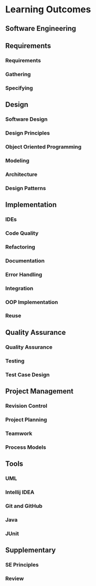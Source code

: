 <link rel="stylesheet" href="{{baseUrl}}/css/textbook.css">

<div class="website-content">

# Learning Outcomes

## Software Engineering

<dynamic-panel src="../softwareEngineering/prosAndCons/full.md" alt=":mag:" header="Details of the LO" minimized /><include src="../softwareEngineering/prosAndCons/outcomes.md" inline />


## Requirements

### Requirements

<dynamic-panel src="../requirements/introduction/full.md" alt=":mag:" header="Details of the LO" minimized /><include src="../requirements/introduction/outcomes.md" inline />

<dynamic-panel src="../requirements/nonFunctionalRequirements/full.md" alt=":mag:" header="Details of the LO" minimized /><include src="../requirements/nonFunctionalRequirements/outcomes.md" inline />

<dynamic-panel src="../requirements/prioritizing/full.md" alt=":mag:" header="Details of the LO" minimized /><include src="../requirements/prioritizing/outcomes.md" inline />

<dynamic-panel src="../requirements/quality/full.md" alt=":mag:" header="Details of the LO" minimized /><include src="../requirements/quality/outcomes.md" inline />


### Gathering

<dynamic-panel src="../gatheringRequirements/brainstorming/full.md" alt=":mag:" header="Details of the LO" minimized /><include src="../gatheringRequirements/brainstorming/outcomes.md" inline />

<dynamic-panel src="../gatheringRequirements/userSurveys/full.md" alt=":mag:" header="Details of the LO" minimized /><include src="../gatheringRequirements/userSurveys/outcomes.md" inline />

<dynamic-panel src="../gatheringRequirements/observation/full.md" alt=":mag:" header="Details of the LO" minimized /><include src="../gatheringRequirements/observation/outcomes.md" inline />

<dynamic-panel src="../gatheringRequirements/interviews/full.md" alt=":mag:" header="Details of the LO" minimized /><include src="../gatheringRequirements/interviews/outcomes.md" inline />

<dynamic-panel src="../gatheringRequirements/focusGroups/full.md" alt=":mag:" header="Details of the LO" minimized /><include src="../gatheringRequirements/focusGroups/outcomes.md" inline />

<dynamic-panel src="../gatheringRequirements/prototyping/full.md" alt=":mag:" header="Details of the LO" minimized /><include src="../gatheringRequirements/prototyping/outcomes.md" inline />

<dynamic-panel src="../gatheringRequirements/productSurveys/full.md" alt=":mag:" header="Details of the LO" minimized /><include src="../gatheringRequirements/productSurveys/outcomes.md" inline />


### Specifying

<dynamic-panel src="../specifyingRequirements/prose/what/full.md" alt=":mag:" header="Details of the LO" minimized /><include src="../specifyingRequirements/prose/what/outcomes.md" inline />

<dynamic-panel src="../specifyingRequirements/featureList/what/full.md" alt=":mag:" header="Details of the LO" minimized /><include src="../specifyingRequirements/featureList/what/outcomes.md" inline />


<dynamic-panel src="../specifyingRequirements/userStories/introduction/full.md" alt=":mag:" header="Details of the LO" minimized /><include src="../specifyingRequirements/userStories/introduction/outcomes.md" inline />

<dynamic-panel src="../specifyingRequirements/userStories/details/full.md" alt=":mag:" header="Details of the LO" minimized /><include src="../specifyingRequirements/userStories/details/outcomes.md" inline />

<dynamic-panel src="../specifyingRequirements/userStories/usage/full.md" alt=":mag:" header="Details of the LO" minimized /><include src="../specifyingRequirements/userStories/usage/outcomes.md" inline />


<dynamic-panel src="../specifyingRequirements/useCases/introduction/full.md" alt=":mag:" header="Details of the LO" minimized /><include src="../specifyingRequirements/useCases/introduction/outcomes.md" inline />

<dynamic-panel src="../specifyingRequirements/useCases/identifying/full.md" alt=":mag:" header="Details of the LO" minimized /><include src="../specifyingRequirements/useCases/identifying/outcomes.md" inline />

<dynamic-panel src="../specifyingRequirements/useCases/details/full.md" alt=":mag:" header="Details of the LO" minimized /><include src="../specifyingRequirements/useCases/details/outcomes.md" inline />

<dynamic-panel src="../specifyingRequirements/useCases/usage/full.md" alt=":mag:" header="Details of the LO" minimized /><include src="../specifyingRequirements/useCases/usage/outcomes.md" inline />


<dynamic-panel src="../specifyingRequirements/glossary/what/full.md" alt=":mag:" header="Details of the LO" minimized /><include src="../specifyingRequirements/glossary/what/outcomes.md" inline />

<dynamic-panel src="../specifyingRequirements/supplementaryRequirements/what/full.md" alt=":mag:" header="Details of the LO" minimized /><include src="../specifyingRequirements/supplementaryRequirements/what/outcomes.md" inline />


## Design

### Software Design

<dynamic-panel src="../design/introduction/basic/full.md" alt=":mag:" header="Details of the LO" minimized /><include src="../design/introduction/basic/outcomes.md" inline />

<dynamic-panel src="../design/introduction/multilevelDesign/full.md" alt=":mag:" header="Details of the LO" minimized /><include src="../design/introduction/multilevelDesign/outcomes.md" inline />

<dynamic-panel src="../design/introduction/topDownBottomUp/full.md" alt=":mag:" header="Details of the LO" minimized /><include src="../design/introduction/topDownBottomUp/outcomes.md" inline />

<dynamic-panel src="../design/introduction/agileDesign/full.md" alt=":mag:" header="Details of the LO" minimized /><include src="../design/introduction/agileDesign/outcomes.md" inline />


### Design Principles

<dynamic-panel src="../designPrinciples/abstraction/what/full.md" alt=":mag:" header="Details of the LO" minimized /><include src="../designPrinciples/abstraction/what/outcomes.md" inline />

<dynamic-panel src="../designPrinciples/coupling/what/full.md" alt=":mag:" header="Details of the LO" minimized /><include src="../designPrinciples/coupling/what/outcomes.md" inline />

<dynamic-panel src="../designPrinciples/coupling/why/full.md" alt=":mag:" header="Details of the LO" minimized /><include src="../designPrinciples/coupling/why/outcomes.md" inline />

<dynamic-panel src="../designPrinciples/coupling/how/full.md" alt=":mag:" header="Details of the LO" minimized /><include src="../designPrinciples/coupling/how/outcomes.md" inline />

<dynamic-panel src="../designPrinciples/coupling/types/full.md" alt=":mag:" header="Details of the LO" minimized /><include src="../designPrinciples/coupling/types/outcomes.md" inline />

<dynamic-panel src="../designPrinciples/cohesion/how/full.md" alt=":mag:" header="Details of the LO" minimized /><include src="../designPrinciples/cohesion/how/outcomes.md" inline />

<dynamic-panel src="../designPrinciples/cohesion/what/full.md" alt=":mag:" header="Details of the LO" minimized /><include src="../designPrinciples/cohesion/what/outcomes.md" inline />

<dynamic-panel src="../designPrinciples/cohesion/why/full.md" alt=":mag:" header="Details of the LO" minimized /><include src="../designPrinciples/cohesion/why/outcomes.md" inline />

<dynamic-panel src="../designPrinciples/dependencyInversionPrinciple/what/full.md" alt=":mag:" header="Details of the LO" minimized /><include src="../designPrinciples/dependencyInversionPrinciple/what/outcomes.md" inline />

<dynamic-panel src="../designPrinciples/openClosedPrinciple/what/full.md" alt=":mag:" header="Details of the LO" minimized /><include src="../designPrinciples/openClosedPrinciple/what/outcomes.md" inline />


### Object Oriented Programming

<dynamic-panel src="../oopDesign/introduction/full.md" alt=":mag:" header="Details of the LO" minimized /><include src="../oopDesign/introduction/outcomes.md" inline />


<dynamic-panel src="../oopDesign/objects/basic/full.md" alt=":mag:" header="Details of the LO" minimized /><include src="../oopDesign/objects/basic/outcomes.md" inline />

<dynamic-panel src="../oopDesign/objects/abstraction/full.md" alt=":mag:" header="Details of the LO" minimized /><include src="../oopDesign/objects/abstraction/outcomes.md" inline />

<dynamic-panel src="../oopDesign/objects/encapsulation/full.md" alt=":mag:" header="Details of the LO" minimized /><include src="../oopDesign/objects/encapsulation/outcomes.md" inline />


<dynamic-panel src="../oopDesign/classes/basic/full.md" alt=":mag:" header="Details of the LO" minimized /><include src="../oopDesign/classes/basic/outcomes.md" inline />

<dynamic-panel src="../oopDesign/classes/classLevelMembers/full.md" alt=":mag:" header="Details of the LO" minimized /><include src="../oopDesign/classes/classLevelMembers/outcomes.md" inline />

<dynamic-panel src="../oopDesign/classes/enumerations/full.md" alt=":mag:" header="Details of the LO" minimized /><include src="../oopDesign/classes/enumerations/outcomes.md" inline />


<dynamic-panel src="../oopDesign/associations/basic/full.md" alt=":mag:" header="Details of the LO" minimized /><include src="../oopDesign/associations/basic/outcomes.md" inline />

<dynamic-panel src="../oopDesign/associations/navigability/full.md" alt=":mag:" header="Details of the LO" minimized /><include src="../oopDesign/associations/navigability/outcomes.md" inline />

<dynamic-panel src="../oopDesign/associations/multiplicity/full.md" alt=":mag:" header="Details of the LO" minimized /><include src="../oopDesign/associations/multiplicity/outcomes.md" inline />

<dynamic-panel src="../oopDesign/associations/dependencies/full.md" alt=":mag:" header="Details of the LO" minimized /><include src="../oopDesign/associations/dependencies/outcomes.md" inline />

<dynamic-panel src="../oopDesign/associations/composition/full.md" alt=":mag:" header="Details of the LO" minimized /><include src="../oopDesign/associations/composition/outcomes.md" inline />

<dynamic-panel src="../oopDesign/associations/aggregation/full.md" alt=":mag:" header="Details of the LO" minimized /><include src="../oopDesign/associations/aggregation/outcomes.md" inline />

<dynamic-panel src="../oopDesign/associations/associationClasses/full.md" alt=":mag:" header="Details of the LO" minimized /><include src="../oopDesign/associations/associationClasses/outcomes.md" inline />


<dynamic-panel src="../oopDesign/inheritance/what/full.md" alt=":mag:" header="Details of the LO" minimized /><include src="../oopDesign/inheritance/what/outcomes.md" inline />

<dynamic-panel src="../oopDesign/inheritance/overriding/full.md" alt=":mag:" header="Details of the LO" minimized /><include src="../oopDesign/inheritance/overriding/outcomes.md" inline />

<dynamic-panel src="../oopDesign/inheritance/overloading/full.md" alt=":mag:" header="Details of the LO" minimized /><include src="../oopDesign/inheritance/overloading/outcomes.md" inline />

<dynamic-panel src="../oopDesign/inheritance/interfaces/full.md" alt=":mag:" header="Details of the LO" minimized /><include src="../oopDesign/inheritance/interfaces/outcomes.md" inline />

<dynamic-panel src="../oopDesign/inheritance/abstractClasses/full.md" alt=":mag:" header="Details of the LO" minimized /><include src="../oopDesign/inheritance/abstractClasses/outcomes.md" inline />

<dynamic-panel src="../oopDesign/inheritance/dynamicAndStaticBinding/full.md" alt=":mag:" header="Details of the LO" minimized /><include src="../oopDesign/inheritance/dynamicAndStaticBinding/outcomes.md" inline />

<dynamic-panel src="../oopDesign/inheritance/substitutability/full.md" alt=":mag:" header="Details of the LO" minimized /><include src="../oopDesign/inheritance/substitutability/outcomes.md" inline />


<dynamic-panel src="../oopDesign/polymorphism/introduction/full.md" alt=":mag:" header="Details of the LO" minimized /><include src="../oopDesign/polymorphism/introduction/outcomes.md" inline />

<dynamic-panel src="../oopDesign/polymorphism/mechanism/full.md" alt=":mag:" header="Details of the LO" minimized /><include src="../oopDesign/polymorphism/mechanism/outcomes.md" inline />


<dynamic-panel src="../oopDesign/conceptualizingSolution/introduction/full.md" alt=":mag:" header="Details of the LO" minimized /><include src="../oopDesign/conceptualizingSolution/introduction/outcomes.md" inline />

<dynamic-panel src="../oopDesign/conceptualizingSolution/basic/full.md" alt=":mag:" header="Details of the LO" minimized /><include src="../oopDesign/conceptualizingSolution/basic/outcomes.md" inline />

<dynamic-panel src="../oopDesign/conceptualizingSolution/intermediate/full.md" alt=":mag:" header="Details of the LO" minimized /><include src="../oopDesign/conceptualizingSolution/intermediate/outcomes.md" inline />


<dynamic-panel src="../oopDesign/miscellaneous/full.md" alt=":mag:" header="Details of the LO" minimized /><include src="../oopDesign/miscellaneous/outcomes.md" inline />

<dynamic-panel src="../oopDesign/review/full.md" alt=":mag:" header="Details of the LO" minimized /><include src="../oopDesign/review/outcomes.md" inline />


### Modeling

<dynamic-panel src="../modeling/introduction/what/full.md" alt=":mag:" header="Details of the LO" minimized /><include src="../modeling/introduction/what/outcomes.md" inline />

<dynamic-panel src="../modeling/introduction/how/full.md" alt=":mag:" header="Details of the LO" minimized /><include src="../modeling/introduction/how/outcomes.md" inline />

<dynamic-panel src="../modeling/introduction/umlModels/full.md" alt=":mag:" header="Details of the LO" minimized /><include src="../modeling/introduction/umlModels/outcomes.md" inline />


<dynamic-panel src="../modeling/modelingStructures/classDiagramsBasic/full.md" alt=":mag:" header="Details of the LO" minimized /><include src="../modeling/modelingStructures/classDiagramsBasic/outcomes.md" inline />

<dynamic-panel src="../modeling/modelingStructures/classDiagramsIntermediate/full.md" alt=":mag:" header="Details of the LO" minimized /><include src="../modeling/modelingStructures/classDiagramsIntermediate/outcomes.md" inline />

<dynamic-panel src="../modeling/modelingStructures/classDiagramsAdvanced/full.md" alt=":mag:" header="Details of the LO" minimized /><include src="../modeling/modelingStructures/classDiagramsAdvanced/outcomes.md" inline />


<dynamic-panel src="../modeling/modelingStructures/objectDiagrams/full.md" alt=":mag:" header="Details of the LO" minimized /><include src="../modeling/modelingStructures/objectDiagrams/outcomes.md" inline />


<dynamic-panel src="../modeling/modelingStructures/objectOrientedDomainModels/full.md" alt=":mag:" header="Details of the LO" minimized /><include src="../modeling/modelingStructures/objectOrientedDomainModels/outcomes.md" inline />


<dynamic-panel src="../modeling/modelingStructures/deploymentDiagrams/full.md" alt=":mag:" header="Details of the LO" minimized /><include src="../modeling/modelingStructures/deploymentDiagrams/outcomes.md" inline />

<dynamic-panel src="../modeling/modelingStructures/componentDiagrams/full.md" alt=":mag:" header="Details of the LO" minimized /><include src="../modeling/modelingStructures/componentDiagrams/outcomes.md" inline />

<dynamic-panel src="../modeling/modelingStructures/packageDiagrams/full.md" alt=":mag:" header="Details of the LO" minimized /><include src="../modeling/modelingStructures/packageDiagrams/outcomes.md" inline />

<dynamic-panel src="../modeling/modelingStructures/compositeStructureDiagrams/full.md" alt=":mag:" header="Details of the LO" minimized /><include src="../modeling/modelingStructures/compositeStructureDiagrams/outcomes.md" inline />


<dynamic-panel src="../modeling/modelingBehaviors/activityDiagrams/full.md" alt=":mag:" header="Details of the LO" minimized /><include src="../modeling/modelingBehaviors/activityDiagrams/outcomes.md" inline />


<dynamic-panel src="../modeling/modelingBehaviors/sequenceDiagramsBasic/full.md" alt=":mag:" header="Details of the LO" minimized /><include src="../modeling/modelingBehaviors/sequenceDiagramsBasic/outcomes.md" inline />

<dynamic-panel src="../modeling/modelingBehaviors/sequenceDiagramsIntermediate/full.md" alt=":mag:" header="Details of the LO" minimized /><include src="../modeling/modelingBehaviors/sequenceDiagramsIntermediate/outcomes.md" inline />

<dynamic-panel src="../modeling/modelingBehaviors/sequenceDiagramsAdvanced/full.md" alt=":mag:" header="Details of the LO" minimized /><include src="../modeling/modelingBehaviors/sequenceDiagramsAdvanced/outcomes.md" inline />


<dynamic-panel src="../modeling/modelingBehaviors/useCaseDiagrams/full.md" alt=":mag:" header="Details of the LO" minimized /><include src="../modeling/modelingBehaviors/useCaseDiagrams/outcomes.md" inline />


<dynamic-panel src="../modeling/modelingBehaviors/timingDiagrams/full.md" alt=":mag:" header="Details of the LO" minimized /><include src="../modeling/modelingBehaviors/timingDiagrams/outcomes.md" inline />

<dynamic-panel src="../modeling/modelingBehaviors/interactionOverviewDiagrams/full.md" alt=":mag:" header="Details of the LO" minimized /><include src="../modeling/modelingBehaviors/interactionOverviewDiagrams/outcomes.md" inline />

<dynamic-panel src="../modeling/modelingBehaviors/communicationDiagrams/full.md" alt=":mag:" header="Details of the LO" minimized /><include src="../modeling/modelingBehaviors/communicationDiagrams/outcomes.md" inline />

<dynamic-panel src="../modeling/modelingBehaviors/stateMachineDiagrams/full.md" alt=":mag:" header="Details of the LO" minimized /><include src="../modeling/modelingBehaviors/stateMachineDiagrams/outcomes.md" inline />

<dynamic-panel src="../modeling/review/full.md" alt=":mag:" header="Details of the LO" minimized /><include src="../modeling/review/outcomes.md" inline />


### Architecture

<dynamic-panel src="../architecture/introduction/what/full.md" alt=":mag:" header="Details of the LO" minimized /><include src="../architecture/introduction/what/outcomes.md" inline />

<dynamic-panel src="../architecture/architectureDiagrams/reading/full.md" alt=":mag:" header="Details of the LO" minimized /><include src="../architecture/architectureDiagrams/reading/outcomes.md" inline />

<dynamic-panel src="../architecture/architectureDiagrams/drawing/full.md" alt=":mag:" header="Details of the LO" minimized /><include src="../architecture/architectureDiagrams/drawing/outcomes.md" inline />


<dynamic-panel src="../architecture/architecturalStyles/introduction/what/full.md" alt=":mag:" header="Details of the LO" minimized /><include src="../architecture/architecturalStyles/introduction/what/outcomes.md" inline />

<dynamic-panel src="../architecture/architecturalStyles/nTier/what/full.md" alt=":mag:" header="Details of the LO" minimized /><include src="../architecture/architecturalStyles/nTier/what/outcomes.md" inline />

<dynamic-panel src="../architecture/architecturalStyles/clientServer/what/full.md" alt=":mag:" header="Details of the LO" minimized /><include src="../architecture/architecturalStyles/clientServer/what/outcomes.md" inline />

<dynamic-panel src="../architecture/architecturalStyles/transactionProcessing/what/full.md" alt=":mag:" header="Details of the LO" minimized /><include src="../architecture/architecturalStyles/transactionProcessing/what/outcomes.md" inline />

<dynamic-panel src="../architecture/architecturalStyles/serviceOriented/what/full.md" alt=":mag:" header="Details of the LO" minimized /><include src="../architecture/architecturalStyles/serviceOriented/what/outcomes.md" inline />

<dynamic-panel src="../architecture/architecturalStyles/eventDriven/what/full.md" alt=":mag:" header="Details of the LO" minimized /><include src="../architecture/architecturalStyles/eventDriven/what/outcomes.md" inline />

<dynamic-panel src="../architecture/architecturalStyles/more/moreStyles/full.md" alt=":mag:" header="Details of the LO" minimized /><include src="../architecture/architecturalStyles/more/moreStyles/outcomes.md" inline />

<dynamic-panel src="../architecture/architecturalStyles/more/usingStyles/full.md" alt=":mag:" header="Details of the LO" minimized /><include src="../architecture/architecturalStyles/more/usingStyles/outcomes.md" inline />


### Design Patterns

<dynamic-panel src="../designPatterns/introduction/what/full.md" alt=":mag:" header="Details of the LO" minimized /><include src="../designPatterns/introduction/what/outcomes.md" inline />

<dynamic-panel src="../designPatterns/introduction/format/full.md" alt=":mag:" header="Details of the LO" minimized /><include src="../designPatterns/introduction/format/outcomes.md" inline />


<dynamic-panel src="../designPatterns/singleton/what/full.md" alt=":mag:" header="Details of the LO" minimized /><include src="../designPatterns/singleton/what/outcomes.md" inline />

<dynamic-panel src="../designPatterns/singleton/implementation/full.md" alt=":mag:" header="Details of the LO" minimized /><include src="../designPatterns/singleton/implementation/outcomes.md" inline />

<dynamic-panel src="../designPatterns/singleton/application/full.md" alt=":mag:" header="Details of the LO" minimized /><include src="../designPatterns/singleton/application/outcomes.md" inline />

<dynamic-panel src="../designPatterns/singleton/evaluation/full.md" alt=":mag:" header="Details of the LO" minimized /><include src="../designPatterns/singleton/evaluation/outcomes.md" inline />


<dynamic-panel src="../designPatterns/abstractionOccurrence/what/full.md" alt=":mag:" header="Details of the LO" minimized /><include src="../designPatterns/abstractionOccurrence/what/outcomes.md" inline />


<dynamic-panel src="../designPatterns/facade/what/full.md" alt=":mag:" header="Details of the LO" minimized /><include src="../designPatterns/facade/what/outcomes.md" inline />


<dynamic-panel src="../designPatterns/command/what/full.md" alt=":mag:" header="Details of the LO" minimized /><include src="../designPatterns/command/what/outcomes.md" inline />


<dynamic-panel src="../designPatterns/modelViewController/what/full.md" alt=":mag:" header="Details of the LO" minimized /><include src="../designPatterns/modelViewController/what/outcomes.md" inline />


<dynamic-panel src="../designPatterns/observer/what/full.md" alt=":mag:" header="Details of the LO" minimized /><include src="../designPatterns/observer/what/outcomes.md" inline />


<dynamic-panel src="../designPatterns/more/combiningDesignPatterns/full.md" alt=":mag:" header="Details of the LO" minimized /><include src="../designPatterns/more/combiningDesignPatterns/outcomes.md" inline />

<dynamic-panel src="../designPatterns/more/otherDesignPatterns/full.md" alt=":mag:" header="Details of the LO" minimized /><include src="../designPatterns/more/otherDesignPatterns/outcomes.md" inline />

<dynamic-panel src="../designPatterns/more/usingDesignPatterns/full.md" alt=":mag:" header="Details of the LO" minimized /><include src="../designPatterns/more/usingDesignPatterns/outcomes.md" inline />

<dynamic-panel src="../designPatterns/more/otherTypesOfPatterns/full.md" alt=":mag:" header="Details of the LO" minimized /><include src="../designPatterns/more/otherTypesOfPatterns/outcomes.md" inline />


## Implementation

### IDEs

<dynamic-panel src="../ides/introduction/what/full.md" alt=":mag:" header="Details of the LO" minimized /><include src="../ides/introduction/what/outcomes.md" inline />

<dynamic-panel src="../ides/debugging/what/full.md" alt=":mag:" header="Details of the LO" minimized /><include src="../ides/debugging/what/outcomes.md" inline />


### Code Quality

<dynamic-panel src="../codeQuality/introduction/basic/full.md" alt=":mag:" header="Details of the LO" minimized /><include src="../codeQuality/introduction/basic/outcomes.md" inline />


<dynamic-panel src="../codeQuality/maximiseReadability/introduction/full.md" alt=":mag:" header="Details of the LO" minimized /><include src="../codeQuality/maximiseReadability/introduction/outcomes.md" inline />

<dynamic-panel src="../codeQuality/maximiseReadability/basic/full.md" alt=":mag:" header="Details of the LO" minimized /><include src="../codeQuality/maximiseReadability/basic/outcomes.md" inline />

<dynamic-panel src="../codeQuality/maximiseReadability/intermediate/full.md" alt=":mag:" header="Details of the LO" minimized /><include src="../codeQuality/maximiseReadability/intermediate/outcomes.md" inline />

<dynamic-panel src="../codeQuality/maximiseReadability/advanced/full.md" alt=":mag:" header="Details of the LO" minimized /><include src="../codeQuality/maximiseReadability/advanced/outcomes.md" inline />


<dynamic-panel src="../codeQuality/followStandard/introduction/full.md" alt=":mag:" header="Details of the LO" minimized /><include src="../codeQuality/followStandard/introduction/outcomes.md" inline />

<dynamic-panel src="../codeQuality/followStandard/basic/full.md" alt=":mag:" header="Details of the LO" minimized /><include src="../codeQuality/followStandard/basic/outcomes.md" inline />

<dynamic-panel src="../codeQuality/followStandard/intermediate/full.md" alt=":mag:" header="Details of the LO" minimized /><include src="../codeQuality/followStandard/intermediate/outcomes.md" inline />


<dynamic-panel src="../codeQuality/nameWell/introduction/full.md" alt=":mag:" header="Details of the LO" minimized /><include src="../codeQuality/nameWell/introduction/outcomes.md" inline />

<dynamic-panel src="../codeQuality/nameWell/basic/full.md" alt=":mag:" header="Details of the LO" minimized /><include src="../codeQuality/nameWell/basic/outcomes.md" inline />

<dynamic-panel src="../codeQuality/nameWell/intermediate/full.md" alt=":mag:" header="Details of the LO" minimized /><include src="../codeQuality/nameWell/intermediate/outcomes.md" inline />


<dynamic-panel src="../codeQuality/avoidShortcuts/introduction/full.md" alt=":mag:" header="Details of the LO" minimized /><include src="../codeQuality/avoidShortcuts/introduction/outcomes.md" inline />

<dynamic-panel src="../codeQuality/avoidShortcuts/basic/full.md" alt=":mag:" header="Details of the LO" minimized /><include src="../codeQuality/avoidShortcuts/basic/outcomes.md" inline />

<dynamic-panel src="../codeQuality/avoidShortcuts/intermediate/full.md" alt=":mag:" header="Details of the LO" minimized /><include src="../codeQuality/avoidShortcuts/intermediate/outcomes.md" inline />


<dynamic-panel src="../codeQuality/commentMinimally/introduction/full.md" alt=":mag:" header="Details of the LO" minimized /><include src="../codeQuality/commentMinimally/introduction/outcomes.md" inline />

<dynamic-panel src="../codeQuality/commentMinimally/basic/full.md" alt=":mag:" header="Details of the LO" minimized /><include src="../codeQuality/commentMinimally/basic/outcomes.md" inline />

<dynamic-panel src="../codeQuality/commentMinimally/intermediate/full.md" alt=":mag:" header="Details of the LO" minimized /><include src="../codeQuality/commentMinimally/intermediate/outcomes.md" inline />


### Refactoring

<dynamic-panel src="../refactoring/what/full.md" alt=":mag:" header="Details of the LO" minimized /><include src="../refactoring/what/outcomes.md" inline />

<dynamic-panel src="../refactoring/how/full.md" alt=":mag:" header="Details of the LO" minimized /><include src="../refactoring/how/outcomes.md" inline />

<dynamic-panel src="../refactoring/when/full.md" alt=":mag:" header="Details of the LO" minimized /><include src="../refactoring/when/outcomes.md" inline />


### Documentation

<dynamic-panel src="../documentation/introduction/what/full.md" alt=":mag:" header="Details of the LO" minimized /><include src="../documentation/introduction/what/outcomes.md" inline />


<dynamic-panel src="../documentation/guidelines/goTopDown/what/full.md" alt=":mag:" header="Details of the LO" minimized /><include src="../documentation/guidelines/goTopDown/what/outcomes.md" inline />

<dynamic-panel src="../documentation/guidelines/goTopDown/why/full.md" alt=":mag:" header="Details of the LO" minimized /><include src="../documentation/guidelines/goTopDown/why/outcomes.md" inline />

<dynamic-panel src="../documentation/guidelines/goTopDown/how/full.md" alt=":mag:" header="Details of the LO" minimized /><include src="../documentation/guidelines/goTopDown/how/outcomes.md" inline />


<dynamic-panel src="../documentation/guidelines/aimForComprehensibility/what/full.md" alt=":mag:" header="Details of the LO" minimized /><include src="../documentation/guidelines/aimForComprehensibility/what/outcomes.md" inline />

<dynamic-panel src="../documentation/guidelines/aimForComprehensibility/how/full.md" alt=":mag:" header="Details of the LO" minimized /><include src="../documentation/guidelines/aimForComprehensibility/how/outcomes.md" inline />


<dynamic-panel src="../documentation/guidelines/documentMinimally/how/full.md" alt=":mag:" header="Details of the LO" minimized /><include src="../documentation/guidelines/documentMinimally/how/outcomes.md" inline />

<dynamic-panel src="../documentation/guidelines/documentMinimally/what/full.md" alt=":mag:" header="Details of the LO" minimized /><include src="../documentation/guidelines/documentMinimally/what/outcomes.md" inline />


<dynamic-panel src="../documentation/tools/javaDoc/how/full.md" alt=":mag:" header="Details of the LO" minimized /><include src="../documentation/tools/javaDoc/how/outcomes.md" inline />

<dynamic-panel src="../documentation/tools/javaDoc/what/full.md" alt=":mag:" header="Details of the LO" minimized /><include src="../documentation/tools/javaDoc/what/outcomes.md" inline />


<dynamic-panel src="../documentation/tools/markdown/what/full.md" alt=":mag:" header="Details of the LO" minimized /><include src="../documentation/tools/markdown/what/outcomes.md" inline />

<dynamic-panel src="../documentation/tools/markdown/how/full.md" alt=":mag:" header="Details of the LO" minimized /><include src="../documentation/tools/markdown/how/outcomes.md" inline />


<dynamic-panel src="../documentation/tools/asciiDoc/what/full.md" alt=":mag:" header="Details of the LO" minimized /><include src="../documentation/tools/asciiDoc/what/outcomes.md" inline />


### Error Handling

<dynamic-panel src="../errorHandling/introduction/what/full.md" alt=":mag:" header="Details of the LO" minimized /><include src="../errorHandling/introduction/what/outcomes.md" inline />


<dynamic-panel src="../errorHandling/exceptions/what/full.md" alt=":mag:" header="Details of the LO" minimized /><include src="../errorHandling/exceptions/what/outcomes.md" inline />

<dynamic-panel src="../errorHandling/exceptions/how/full.md" alt=":mag:" header="Details of the LO" minimized /><include src="../errorHandling/exceptions/how/outcomes.md" inline />

<dynamic-panel src="../errorHandling/exceptions/when/full.md" alt=":mag:" header="Details of the LO" minimized /><include src="../errorHandling/exceptions/when/outcomes.md" inline />


<dynamic-panel src="../errorHandling/assertions/what/full.md" alt=":mag:" header="Details of the LO" minimized /><include src="../errorHandling/assertions/what/outcomes.md" inline />

<dynamic-panel src="../errorHandling/assertions/how/full.md" alt=":mag:" header="Details of the LO" minimized /><include src="../errorHandling/assertions/how/outcomes.md" inline />

<dynamic-panel src="../errorHandling/assertions/when/full.md" alt=":mag:" header="Details of the LO" minimized /><include src="../errorHandling/assertions/when/outcomes.md" inline />


<dynamic-panel src="../errorHandling/logging/what/full.md" alt=":mag:" header="Details of the LO" minimized /><include src="../errorHandling/logging/what/outcomes.md" inline />

<dynamic-panel src="../errorHandling/logging/how/full.md" alt=":mag:" header="Details of the LO" minimized /><include src="../errorHandling/logging/how/outcomes.md" inline />


<dynamic-panel src="../errorHandling/defensiveProgramming/what/full.md" alt=":mag:" header="Details of the LO" minimized /><include src="../errorHandling/defensiveProgramming/what/outcomes.md" inline />

<dynamic-panel src="../errorHandling/defensiveProgramming/compulsoryAssociations/full.md" alt=":mag:" header="Details of the LO" minimized /><include src="../errorHandling/defensiveProgramming/compulsoryAssociations/outcomes.md" inline />

<dynamic-panel src="../errorHandling/defensiveProgramming/1to1Associations/full.md" alt=":mag:" header="Details of the LO" minimized /><include src="../errorHandling/defensiveProgramming/1to1Associations/outcomes.md" inline />

<dynamic-panel src="../errorHandling/defensiveProgramming/referentialIntegrity/full.md" alt=":mag:" header="Details of the LO" minimized /><include src="../errorHandling/defensiveProgramming/referentialIntegrity/outcomes.md" inline />

<dynamic-panel src="../errorHandling/defensiveProgramming/when/full.md" alt=":mag:" header="Details of the LO" minimized /><include src="../errorHandling/defensiveProgramming/when/outcomes.md" inline />


<dynamic-panel src="../errorHandling/designByContract/what/full.md" alt=":mag:" header="Details of the LO" minimized /><include src="../errorHandling/designByContract/what/outcomes.md" inline />


### Integration

<dynamic-panel src="../integration/introduction/what/full.md" alt=":mag:" header="Details of the LO" minimized /><include src="../integration/introduction/what/outcomes.md" inline />


<dynamic-panel src="../integration/approaches/lateVsEarly/full.md" alt=":mag:" header="Details of the LO" minimized /><include src="../integration/approaches/lateVsEarly/outcomes.md" inline />

<dynamic-panel src="../integration/approaches/bigBangVsIncremental/full.md" alt=":mag:" header="Details of the LO" minimized /><include src="../integration/approaches/bigBangVsIncremental/outcomes.md" inline />

<dynamic-panel src="../integration/approaches/topDownVsBottomUp/full.md" alt=":mag:" header="Details of the LO" minimized /><include src="../integration/approaches/topDownVsBottomUp/outcomes.md" inline />


<dynamic-panel src="../integration/buildAutomation/what/full.md" alt=":mag:" header="Details of the LO" minimized /><include src="../integration/buildAutomation/what/outcomes.md" inline />

<dynamic-panel src="../integration/buildAutomation/continuousIntegrationDeployment/full.md" alt=":mag:" header="Details of the LO" minimized /><include src="../integration/buildAutomation/continuousIntegrationDeployment/outcomes.md" inline />

<dynamic-panel src="../integration/review/full.md" alt=":mag:" header="Details of the LO" minimized /><include src="../integration/review/outcomes.md" inline />


### OOP Implementation

<dynamic-panel src="../oopImplementation/classes/full.md" alt=":mag:" header="Details of the LO" minimized /><include src="../oopImplementation/classes/outcomes.md" inline />

<dynamic-panel src="../oopImplementation/classLevelMembers/full.md" alt=":mag:" header="Details of the LO" minimized /><include src="../oopImplementation/classLevelMembers/outcomes.md" inline />

<dynamic-panel src="../oopImplementation/associations/full.md" alt=":mag:" header="Details of the LO" minimized /><include src="../oopImplementation/associations/outcomes.md" inline />

<dynamic-panel src="../oopImplementation/dependencies/full.md" alt=":mag:" header="Details of the LO" minimized /><include src="../oopImplementation/dependencies/outcomes.md" inline />

<dynamic-panel src="../oopImplementation/composition/full.md" alt=":mag:" header="Details of the LO" minimized /><include src="../oopImplementation/composition/outcomes.md" inline />

<dynamic-panel src="../oopImplementation/aggregation/full.md" alt=":mag:" header="Details of the LO" minimized /><include src="../oopImplementation/aggregation/outcomes.md" inline />

<dynamic-panel src="../oopImplementation/associationClasses/full.md" alt=":mag:" header="Details of the LO" minimized /><include src="../oopImplementation/associationClasses/outcomes.md" inline />

<dynamic-panel src="../oopImplementation/inheritance/full.md" alt=":mag:" header="Details of the LO" minimized /><include src="../oopImplementation/inheritance/outcomes.md" inline />

<dynamic-panel src="../oopImplementation/overriding/full.md" alt=":mag:" header="Details of the LO" minimized /><include src="../oopImplementation/overriding/outcomes.md" inline />

<dynamic-panel src="../oopImplementation/overloading/full.md" alt=":mag:" header="Details of the LO" minimized /><include src="../oopImplementation/overloading/outcomes.md" inline />

<dynamic-panel src="../oopImplementation/interfaces/full.md" alt=":mag:" header="Details of the LO" minimized /><include src="../oopImplementation/interfaces/outcomes.md" inline />

<dynamic-panel src="../oopImplementation/abstractClasses/full.md" alt=":mag:" header="Details of the LO" minimized /><include src="../oopImplementation/abstractClasses/outcomes.md" inline />

<dynamic-panel src="../oopImplementation/polymorphism/full.md" alt=":mag:" header="Details of the LO" minimized /><include src="../oopImplementation/polymorphism/outcomes.md" inline />

<dynamic-panel src="../oopImplementation/substitutability/full.md" alt=":mag:" header="Details of the LO" minimized /><include src="../oopImplementation/substitutability/outcomes.md" inline />


### Reuse

<dynamic-panel src="../reuse/introduction/what/full.md" alt=":mag:" header="Details of the LO" minimized /><include src="../reuse/introduction/what/outcomes.md" inline />

<dynamic-panel src="../reuse/introduction/when/full.md" alt=":mag:" header="Details of the LO" minimized /><include src="../reuse/introduction/when/outcomes.md" inline />


<dynamic-panel src="../reuse/apis/what/full.md" alt=":mag:" header="Details of the LO" minimized /><include src="../reuse/apis/what/outcomes.md" inline />

<dynamic-panel src="../reuse/apis/designingAPIs/full.md" alt=":mag:" header="Details of the LO" minimized /><include src="../reuse/apis/designingAPIs/outcomes.md" inline />


<dynamic-panel src="../reuse/libraries/what/full.md" alt=":mag:" header="Details of the LO" minimized /><include src="../reuse/libraries/what/outcomes.md" inline />

<dynamic-panel src="../reuse/libraries/how/full.md" alt=":mag:" header="Details of the LO" minimized /><include src="../reuse/libraries/how/outcomes.md" inline />


<dynamic-panel src="../reuse/frameworks/what/full.md" alt=":mag:" header="Details of the LO" minimized /><include src="../reuse/frameworks/what/outcomes.md" inline />

<dynamic-panel src="../reuse/frameworks/frameworksVsLibraries/full.md" alt=":mag:" header="Details of the LO" minimized /><include src="../reuse/frameworks/frameworksVsLibraries/outcomes.md" inline />


<dynamic-panel src="../reuse/platforms/what/full.md" alt=":mag:" header="Details of the LO" minimized /><include src="../reuse/platforms/what/outcomes.md" inline />


<dynamic-panel src="../reuse/cloudComputing/what/full.md" alt=":mag:" header="Details of the LO" minimized /><include src="../reuse/cloudComputing/what/outcomes.md" inline />

<dynamic-panel src="../reuse/cloudComputing/services/full.md" alt=":mag:" header="Details of the LO" minimized /><include src="../reuse/cloudComputing/services/outcomes.md" inline />


## Quality Assurance

### Quality Assurance

<dynamic-panel src="../qualityAssurance/introduction/what/full.md" alt=":mag:" header="Details of the LO" minimized /><include src="../qualityAssurance/introduction/what/outcomes.md" inline />

<dynamic-panel src="../qualityAssurance/introduction/validationVsVerification/full.md" alt=":mag:" header="Details of the LO" minimized /><include src="../qualityAssurance/introduction/validationVsVerification/outcomes.md" inline />


<dynamic-panel src="../qualityAssurance/codeReviews/what/full.md" alt=":mag:" header="Details of the LO" minimized /><include src="../qualityAssurance/codeReviews/what/outcomes.md" inline />

<dynamic-panel src="../qualityAssurance/staticAnalysis/what/full.md" alt=":mag:" header="Details of the LO" minimized /><include src="../qualityAssurance/staticAnalysis/what/outcomes.md" inline />

<dynamic-panel src="../qualityAssurance/formalVerification/what/full.md" alt=":mag:" header="Details of the LO" minimized /><include src="../qualityAssurance/formalVerification/what/outcomes.md" inline />


### Testing

<dynamic-panel src="../testing/introduction/what/full.md" alt=":mag:" header="Details of the LO" minimized /><include src="../testing/introduction/what/outcomes.md" inline />

<dynamic-panel src="../testing/introduction/testability/full.md" alt=":mag:" header="Details of the LO" minimized /><include src="../testing/introduction/testability/outcomes.md" inline />


<dynamic-panel src="../testing/testingTypes/unitTesting/what/full.md" alt=":mag:" header="Details of the LO" minimized /><include src="../testing/testingTypes/unitTesting/what/outcomes.md" inline />

<dynamic-panel src="../testing/testingTypes/unitTesting/stubs/full.md" alt=":mag:" header="Details of the LO" minimized /><include src="../testing/testingTypes/unitTesting/stubs/outcomes.md" inline />

<dynamic-panel src="../testing/testingTypes/unitTesting/mocks/full.md" alt=":mag:" header="Details of the LO" minimized /><include src="../testing/testingTypes/unitTesting/mocks/outcomes.md" inline />


<dynamic-panel src="../testing/testingTypes/integrationTesting/what/full.md" alt=":mag:" header="Details of the LO" minimized /><include src="../testing/testingTypes/integrationTesting/what/outcomes.md" inline />


<dynamic-panel src="../testing/testingTypes/systemTesting/what/full.md" alt=":mag:" header="Details of the LO" minimized /><include src="../testing/testingTypes/systemTesting/what/outcomes.md" inline />


<dynamic-panel src="../testing/testingTypes/alphaBetaTesting/what/full.md" alt=":mag:" header="Details of the LO" minimized /><include src="../testing/testingTypes/alphaBetaTesting/what/outcomes.md" inline />

<dynamic-panel src="../testing/testingTypes/dogfooding/what/full.md" alt=":mag:" header="Details of the LO" minimized /><include src="../testing/testingTypes/dogfooding/what/outcomes.md" inline />

<dynamic-panel src="../testing/testingTypes/developerTesting/what/full.md" alt=":mag:" header="Details of the LO" minimized /><include src="../testing/testingTypes/developerTesting/what/outcomes.md" inline />

<dynamic-panel src="../testing/testingTypes/developerTesting/why/full.md" alt=":mag:" header="Details of the LO" minimized /><include src="../testing/testingTypes/developerTesting/why/outcomes.md" inline />


<dynamic-panel src="../testing/testingTypes/exploratoryVsScriptedTesting/what/full.md" alt=":mag:" header="Details of the LO" minimized /><include src="../testing/testingTypes/exploratoryVsScriptedTesting/what/outcomes.md" inline />

<dynamic-panel src="../testing/testingTypes/exploratoryVsScriptedTesting/when/full.md" alt=":mag:" header="Details of the LO" minimized /><include src="../testing/testingTypes/exploratoryVsScriptedTesting/when/outcomes.md" inline />


<dynamic-panel src="../testing/testingTypes/acceptanceTesting/what/full.md" alt=":mag:" header="Details of the LO" minimized /><include src="../testing/testingTypes/acceptanceTesting/what/outcomes.md" inline />

<dynamic-panel src="../testing/testingTypes/acceptanceTesting/acceptanceVsSystemTesting/full.md" alt=":mag:" header="Details of the LO" minimized /><include src="../testing/testingTypes/acceptanceTesting/acceptanceVsSystemTesting/outcomes.md" inline />


<dynamic-panel src="../testing/testingTypes/regressionTesting/what/full.md" alt=":mag:" header="Details of the LO" minimized /><include src="../testing/testingTypes/regressionTesting/what/outcomes.md" inline />


<dynamic-panel src="../testing/testAutomation/what/full.md" alt=":mag:" header="Details of the LO" minimized /><include src="../testing/testAutomation/what/outcomes.md" inline />

<dynamic-panel src="../testing/testAutomation/testingTextUis/full.md" alt=":mag:" header="Details of the LO" minimized /><include src="../testing/testAutomation/testingTextUis/outcomes.md" inline />

<dynamic-panel src="../testing/testAutomation/usingTestDrivers/full.md" alt=":mag:" header="Details of the LO" minimized /><include src="../testing/testAutomation/usingTestDrivers/outcomes.md" inline />

<dynamic-panel src="../testing/testAutomation/tools/full.md" alt=":mag:" header="Details of the LO" minimized /><include src="../testing/testAutomation/tools/outcomes.md" inline />

<dynamic-panel src="../testing/testAutomation/testingGuis/full.md" alt=":mag:" header="Details of the LO" minimized /><include src="../testing/testAutomation/testingGuis/outcomes.md" inline />


<dynamic-panel src="../testing/testCoverage/what/full.md" alt=":mag:" header="Details of the LO" minimized /><include src="../testing/testCoverage/what/outcomes.md" inline />

<dynamic-panel src="../testing/testCoverage/how/full.md" alt=":mag:" header="Details of the LO" minimized /><include src="../testing/testCoverage/how/outcomes.md" inline />


<dynamic-panel src="../testing/dependencyInjection/what/full.md" alt=":mag:" header="Details of the LO" minimized /><include src="../testing/dependencyInjection/what/outcomes.md" inline />

<dynamic-panel src="../testing/dependencyInjection/how/full.md" alt=":mag:" header="Details of the LO" minimized /><include src="../testing/dependencyInjection/how/outcomes.md" inline />


<dynamic-panel src="../testing/tdd/what/full.md" alt=":mag:" header="Details of the LO" minimized /><include src="../testing/tdd/what/outcomes.md" inline />

<dynamic-panel src="../testing/tdd/how/full.md" alt=":mag:" header="Details of the LO" minimized /><include src="../testing/tdd/how/outcomes.md" inline />


### Test Case Design

<dynamic-panel src="../testCaseDesign/introduction/what/full.md" alt=":mag:" header="Details of the LO" minimized /><include src="../testCaseDesign/introduction/what/outcomes.md" inline />

<dynamic-panel src="../testCaseDesign/introduction/positiveVsNegative/full.md" alt=":mag:" header="Details of the LO" minimized /><include src="../testCaseDesign/introduction/positiveVsNegative/outcomes.md" inline />

<dynamic-panel src="../testCaseDesign/introduction/blackVsGlass/full.md" alt=":mag:" header="Details of the LO" minimized /><include src="../testCaseDesign/introduction/blackVsGlass/outcomes.md" inline />


<dynamic-panel src="../testCaseDesign/equivalencePartitions/what/full.md" alt=":mag:" header="Details of the LO" minimized /><include src="../testCaseDesign/equivalencePartitions/what/outcomes.md" inline />

<dynamic-panel src="../testCaseDesign/equivalencePartitions/basic/full.md" alt=":mag:" header="Details of the LO" minimized /><include src="../testCaseDesign/equivalencePartitions/basic/outcomes.md" inline />

<dynamic-panel src="../testCaseDesign/equivalencePartitions/intermediate/full.md" alt=":mag:" header="Details of the LO" minimized /><include src="../testCaseDesign/equivalencePartitions/intermediate/outcomes.md" inline />


<dynamic-panel src="../testCaseDesign/boundaryValueAnalysis/what/full.md" alt=":mag:" header="Details of the LO" minimized /><include src="../testCaseDesign/boundaryValueAnalysis/what/outcomes.md" inline />

<dynamic-panel src="../testCaseDesign/boundaryValueAnalysis/how/full.md" alt=":mag:" header="Details of the LO" minimized /><include src="../testCaseDesign/boundaryValueAnalysis/how/outcomes.md" inline />


<dynamic-panel src="../testCaseDesign/combiningTestInputs/why/full.md" alt=":mag:" header="Details of the LO" minimized /><include src="../testCaseDesign/combiningTestInputs/why/outcomes.md" inline />

<dynamic-panel src="../testCaseDesign/combiningTestInputs/combinationStrategies/full.md" alt=":mag:" header="Details of the LO" minimized /><include src="../testCaseDesign/combiningTestInputs/combinationStrategies/outcomes.md" inline />

<dynamic-panel src="../testCaseDesign/combiningTestInputs/heuristicValid/full.md" alt=":mag:" header="Details of the LO" minimized /><include src="../testCaseDesign/combiningTestInputs/heuristicValid/outcomes.md" inline />

<dynamic-panel src="../testCaseDesign/combiningTestInputs/heuristicInvalid/full.md" alt=":mag:" header="Details of the LO" minimized /><include src="../testCaseDesign/combiningTestInputs/heuristicInvalid/outcomes.md" inline />

<dynamic-panel src="../testCaseDesign/combiningTestInputs/mix/full.md" alt=":mag:" header="Details of the LO" minimized /><include src="../testCaseDesign/combiningTestInputs/mix/outcomes.md" inline />


<dynamic-panel src="../testCaseDesign/more/testingUseCases/full.md" alt=":mag:" header="Details of the LO" minimized /><include src="../testCaseDesign/more/testingUseCases/outcomes.md" inline />


<dynamic-panel src="../testCaseDesign/summary/recap/full.md" alt=":mag:" header="Details of the LO" minimized /><include src="../testCaseDesign/summary/recap/outcomes.md" inline />

<dynamic-panel src="../testCaseDesign/summary/exercises/full.md" alt=":mag:" header="Details of the LO" minimized /><include src="../testCaseDesign/summary/exercises/outcomes.md" inline />


## Project Management

### Revision Control

<dynamic-panel src="../revisionControl/what/full.md" alt=":mag:" header="Details of the LO" minimized /><include src="../revisionControl/what/outcomes.md" inline />

<dynamic-panel src="../revisionControl/repositories/full.md" alt=":mag:" header="Details of the LO" minimized /><include src="../revisionControl/repositories/outcomes.md" inline />

<dynamic-panel src="../revisionControl/savingHistory/full.md" alt=":mag:" header="Details of the LO" minimized /><include src="../revisionControl/savingHistory/outcomes.md" inline />

<dynamic-panel src="../revisionControl/usingHistory/full.md" alt=":mag:" header="Details of the LO" minimized /><include src="../revisionControl/usingHistory/outcomes.md" inline />

<dynamic-panel src="../revisionControl/remoteRepositories/full.md" alt=":mag:" header="Details of the LO" minimized /><include src="../revisionControl/remoteRepositories/outcomes.md" inline />

<dynamic-panel src="../revisionControl/branching/full.md" alt=":mag:" header="Details of the LO" minimized /><include src="../revisionControl/branching/outcomes.md" inline />

<dynamic-panel src="../revisionControl/drcsVsCrcs/full.md" alt=":mag:" header="Details of the LO" minimized /><include src="../revisionControl/drcsVsCrcs/outcomes.md" inline />

<dynamic-panel src="../revisionControl/forkingWorkflow/full.md" alt=":mag:" header="Details of the LO" minimized /><include src="../revisionControl/forkingWorkflow/outcomes.md" inline />

<dynamic-panel src="../revisionControl/featureBranchFlow/full.md" alt=":mag:" header="Details of the LO" minimized /><include src="../revisionControl/featureBranchFlow/outcomes.md" inline />

<dynamic-panel src="../revisionControl/centralizedFlow/full.md" alt=":mag:" header="Details of the LO" minimized /><include src="../revisionControl/centralizedFlow/outcomes.md" inline />


### Project Planning

<dynamic-panel src="../projectPlanning/workBreakdownStructure/full.md" alt=":mag:" header="Details of the LO" minimized /><include src="../projectPlanning/workBreakdownStructure/outcomes.md" inline />

<dynamic-panel src="../projectPlanning/milestones/full.md" alt=":mag:" header="Details of the LO" minimized /><include src="../projectPlanning/milestones/outcomes.md" inline />

<dynamic-panel src="../projectPlanning/buffers/full.md" alt=":mag:" header="Details of the LO" minimized /><include src="../projectPlanning/buffers/outcomes.md" inline />

<dynamic-panel src="../projectPlanning/issueTrackers/full.md" alt=":mag:" header="Details of the LO" minimized /><include src="../projectPlanning/issueTrackers/outcomes.md" inline />

<dynamic-panel src="../projectPlanning/ganttCharts/full.md" alt=":mag:" header="Details of the LO" minimized /><include src="../projectPlanning/ganttCharts/outcomes.md" inline />

<dynamic-panel src="../projectPlanning/pertCharts/full.md" alt=":mag:" header="Details of the LO" minimized /><include src="../projectPlanning/pertCharts/outcomes.md" inline />


### Teamwork

<dynamic-panel src="../teamwork/teamStructures/full.md" alt=":mag:" header="Details of the LO" minimized /><include src="../teamwork/teamStructures/outcomes.md" inline />


### Process Models

<dynamic-panel src="../processModels/introduction/what/full.md" alt=":mag:" header="Details of the LO" minimized /><include src="../processModels/introduction/what/outcomes.md" inline />

<dynamic-panel src="../processModels/introduction/sequentialModels/full.md" alt=":mag:" header="Details of the LO" minimized /><include src="../processModels/introduction/sequentialModels/outcomes.md" inline />

<dynamic-panel src="../processModels/introduction/iterativeModels/full.md" alt=":mag:" header="Details of the LO" minimized /><include src="../processModels/introduction/iterativeModels/outcomes.md" inline />

<dynamic-panel src="../processModels/introduction/agileModels/full.md" alt=":mag:" header="Details of the LO" minimized /><include src="../processModels/introduction/agileModels/outcomes.md" inline />


<dynamic-panel src="../processModels/exampleProcessModels/xp/full.md" alt=":mag:" header="Details of the LO" minimized /><include src="../processModels/exampleProcessModels/xp/outcomes.md" inline />

<dynamic-panel src="../processModels/exampleProcessModels/scrum/full.md" alt=":mag:" header="Details of the LO" minimized /><include src="../processModels/exampleProcessModels/scrum/outcomes.md" inline />

<dynamic-panel src="../processModels/exampleProcessModels/unifiedProcess/full.md" alt=":mag:" header="Details of the LO" minimized /><include src="../processModels/exampleProcessModels/unifiedProcess/outcomes.md" inline />


<dynamic-panel src="../processModels/more/cmmi/full.md" alt=":mag:" header="Details of the LO" minimized /><include src="../processModels/more/cmmi/outcomes.md" inline />


<dynamic-panel src="../processModels/summary/recap/full.md" alt=":mag:" header="Details of the LO" minimized /><include src="../processModels/summary/recap/outcomes.md" inline />


## Tools

### UML

<dynamic-panel src="../uml/classDiagrams/introduction/what/full.md" alt=":mag:" header="Details of the LO" minimized /><include src="../uml/classDiagrams/introduction/what/outcomes.md" inline />


<dynamic-panel src="../uml/classDiagrams/classes/what/full.md" alt=":mag:" header="Details of the LO" minimized /><include src="../uml/classDiagrams/classes/what/outcomes.md" inline />


<dynamic-panel src="../uml/classDiagrams/associations/basic/full.md" alt=":mag:" header="Details of the LO" minimized /><include src="../uml/classDiagrams/associations/basic/outcomes.md" inline />

<dynamic-panel src="../uml/classDiagrams/associations/navigability/full.md" alt=":mag:" header="Details of the LO" minimized /><include src="../uml/classDiagrams/associations/navigability/outcomes.md" inline />

<dynamic-panel src="../uml/classDiagrams/associations/roles/full.md" alt=":mag:" header="Details of the LO" minimized /><include src="../uml/classDiagrams/associations/roles/outcomes.md" inline />

<dynamic-panel src="../uml/classDiagrams/associations/labels/full.md" alt=":mag:" header="Details of the LO" minimized /><include src="../uml/classDiagrams/associations/labels/outcomes.md" inline />

<dynamic-panel src="../uml/classDiagrams/associations/multiplicity/full.md" alt=":mag:" header="Details of the LO" minimized /><include src="../uml/classDiagrams/associations/multiplicity/outcomes.md" inline />


<dynamic-panel src="../uml/classDiagrams/dependencies/what/full.md" alt=":mag:" header="Details of the LO" minimized /><include src="../uml/classDiagrams/dependencies/what/outcomes.md" inline />


<dynamic-panel src="../uml/classDiagrams/associationsAsAttributes/what/full.md" alt=":mag:" header="Details of the LO" minimized /><include src="../uml/classDiagrams/associationsAsAttributes/what/outcomes.md" inline />


<dynamic-panel src="../uml/classDiagrams/enumerations/what/full.md" alt=":mag:" header="Details of the LO" minimized /><include src="../uml/classDiagrams/enumerations/what/outcomes.md" inline />


<dynamic-panel src="../uml/classDiagrams/classLevelMembers/what/full.md" alt=":mag:" header="Details of the LO" minimized /><include src="../uml/classDiagrams/classLevelMembers/what/outcomes.md" inline />


<dynamic-panel src="../uml/classDiagrams/associationClasses/what/full.md" alt=":mag:" header="Details of the LO" minimized /><include src="../uml/classDiagrams/associationClasses/what/outcomes.md" inline />


<dynamic-panel src="../uml/classDiagrams/composition/what/full.md" alt=":mag:" header="Details of the LO" minimized /><include src="../uml/classDiagrams/composition/what/outcomes.md" inline />


<dynamic-panel src="../uml/classDiagrams/aggregation/what/full.md" alt=":mag:" header="Details of the LO" minimized /><include src="../uml/classDiagrams/aggregation/what/outcomes.md" inline />


<dynamic-panel src="../uml/classDiagrams/classInheritance/what/full.md" alt=":mag:" header="Details of the LO" minimized /><include src="../uml/classDiagrams/classInheritance/what/outcomes.md" inline />

<dynamic-panel src="../uml/classDiagrams/abstractClasses/what/full.md" alt=":mag:" header="Details of the LO" minimized /><include src="../uml/classDiagrams/abstractClasses/what/outcomes.md" inline />

<dynamic-panel src="../uml/classDiagrams/interfaces/what/full.md" alt=":mag:" header="Details of the LO" minimized /><include src="../uml/classDiagrams/interfaces/what/outcomes.md" inline />


<dynamic-panel src="../uml/sequenceDiagrams/introduction/full.md" alt=":mag:" header="Details of the LO" minimized /><include src="../uml/sequenceDiagrams/introduction/outcomes.md" inline />

<dynamic-panel src="../uml/sequenceDiagrams/basic/full.md" alt=":mag:" header="Details of the LO" minimized /><include src="../uml/sequenceDiagrams/basic/outcomes.md" inline />

<dynamic-panel src="../uml/sequenceDiagrams/objectCreation/full.md" alt=":mag:" header="Details of the LO" minimized /><include src="../uml/sequenceDiagrams/objectCreation/outcomes.md" inline />

<dynamic-panel src="../uml/sequenceDiagrams/objectDeletion/full.md" alt=":mag:" header="Details of the LO" minimized /><include src="../uml/sequenceDiagrams/objectDeletion/outcomes.md" inline />

<dynamic-panel src="../uml/sequenceDiagrams/loops/full.md" alt=":mag:" header="Details of the LO" minimized /><include src="../uml/sequenceDiagrams/loops/outcomes.md" inline />

<dynamic-panel src="../uml/sequenceDiagrams/selfInvocation/full.md" alt=":mag:" header="Details of the LO" minimized /><include src="../uml/sequenceDiagrams/selfInvocation/outcomes.md" inline />

<dynamic-panel src="../uml/sequenceDiagrams/alternativePaths/full.md" alt=":mag:" header="Details of the LO" minimized /><include src="../uml/sequenceDiagrams/alternativePaths/outcomes.md" inline />

<dynamic-panel src="../uml/sequenceDiagrams/optionalPaths/full.md" alt=":mag:" header="Details of the LO" minimized /><include src="../uml/sequenceDiagrams/optionalPaths/outcomes.md" inline />

<dynamic-panel src="../uml/sequenceDiagrams/parallelPaths/full.md" alt=":mag:" header="Details of the LO" minimized /><include src="../uml/sequenceDiagrams/parallelPaths/outcomes.md" inline />

<dynamic-panel src="../uml/sequenceDiagrams/referenceFrames/full.md" alt=":mag:" header="Details of the LO" minimized /><include src="../uml/sequenceDiagrams/referenceFrames/outcomes.md" inline />

<dynamic-panel src="../uml/sequenceDiagrams/minimalNotation/full.md" alt=":mag:" header="Details of the LO" minimized /><include src="../uml/sequenceDiagrams/minimalNotation/outcomes.md" inline />


<dynamic-panel src="../uml/objectDiagrams/introduction/full.md" alt=":mag:" header="Details of the LO" minimized /><include src="../uml/objectDiagrams/introduction/outcomes.md" inline />

<dynamic-panel src="../uml/objectDiagrams/objects/full.md" alt=":mag:" header="Details of the LO" minimized /><include src="../uml/objectDiagrams/objects/outcomes.md" inline />

<dynamic-panel src="../uml/objectDiagrams/objectStructures/full.md" alt=":mag:" header="Details of the LO" minimized /><include src="../uml/objectDiagrams/objectStructures/outcomes.md" inline />


<dynamic-panel src="../uml/activityDiagrams/introduction/what/full.md" alt=":mag:" header="Details of the LO" minimized /><include src="../uml/activityDiagrams/introduction/what/outcomes.md" inline />

<dynamic-panel src="../uml/activityDiagrams/basicNotations/linearPaths/full.md" alt=":mag:" header="Details of the LO" minimized /><include src="../uml/activityDiagrams/basicNotations/linearPaths/outcomes.md" inline />

<dynamic-panel src="../uml/activityDiagrams/basicNotations/alternatePaths/full.md" alt=":mag:" header="Details of the LO" minimized /><include src="../uml/activityDiagrams/basicNotations/alternatePaths/outcomes.md" inline />

<dynamic-panel src="../uml/activityDiagrams/basicNotations/parallelPaths/full.md" alt=":mag:" header="Details of the LO" minimized /><include src="../uml/activityDiagrams/basicNotations/parallelPaths/outcomes.md" inline />

<dynamic-panel src="../uml/activityDiagrams/basicNotations/rakes/full.md" alt=":mag:" header="Details of the LO" minimized /><include src="../uml/activityDiagrams/basicNotations/rakes/outcomes.md" inline />

<dynamic-panel src="../uml/activityDiagrams/basicNotations/swimlanes/full.md" alt=":mag:" header="Details of the LO" minimized /><include src="../uml/activityDiagrams/basicNotations/swimlanes/outcomes.md" inline />

<dynamic-panel src="../uml/activityDiagrams/basicNotations/combined/full.md" alt=":mag:" header="Details of the LO" minimized /><include src="../uml/activityDiagrams/basicNotations/combined/outcomes.md" inline />


<dynamic-panel src="../uml/notes/notes/full.md" alt=":mag:" header="Details of the LO" minimized /><include src="../uml/notes/notes/outcomes.md" inline />

<dynamic-panel src="../uml/notes/constraints/full.md" alt=":mag:" header="Details of the LO" minimized /><include src="../uml/notes/constraints/outcomes.md" inline />


<dynamic-panel src="../uml/miscellaneous/objectVsClassDiagrams/full.md" alt=":mag:" header="Details of the LO" minimized /><include src="../uml/miscellaneous/objectVsClassDiagrams/outcomes.md" inline />


### Intellij IDEA

<dynamic-panel src="../intellij/projectSetup/full.md" alt=":mag:" header="Details of the LO" minimized /><include src="../intellij/projectSetup/outcomes.md" inline />

<dynamic-panel src="../intellij/codeNavigation/full.md" alt=":mag:" header="Details of the LO" minimized /><include src="../intellij/codeNavigation/outcomes.md" inline />

<dynamic-panel src="../intellij/productivityShortcuts/full.md" alt=":mag:" header="Details of the LO" minimized /><include src="../intellij/productivityShortcuts/outcomes.md" inline />

<dynamic-panel src="../intellij/debuggingBasic/full.md" alt=":mag:" header="Details of the LO" minimized /><include src="../intellij/debuggingBasic/outcomes.md" inline />

<dynamic-panel src="../intellij/refactoring/full.md" alt=":mag:" header="Details of the LO" minimized /><include src="../intellij/refactoring/outcomes.md" inline />


### Git and GitHub

<dynamic-panel src="../gitAndGithub/init/full.md" alt=":mag:" header="Details of the LO" minimized /><include src="../gitAndGithub/init/outcomes.md" inline />

<dynamic-panel src="../gitAndGithub/commit/full.md" alt=":mag:" header="Details of the LO" minimized /><include src="../gitAndGithub/commit/outcomes.md" inline />

<dynamic-panel src="../gitAndGithub/ignore/full.md" alt=":mag:" header="Details of the LO" minimized /><include src="../gitAndGithub/ignore/outcomes.md" inline />

<dynamic-panel src="../gitAndGithub/tag/full.md" alt=":mag:" header="Details of the LO" minimized /><include src="../gitAndGithub/tag/outcomes.md" inline />

<dynamic-panel src="../gitAndGithub/checkout/full.md" alt=":mag:" header="Details of the LO" minimized /><include src="../gitAndGithub/checkout/outcomes.md" inline />

<dynamic-panel src="../gitAndGithub/stash/full.md" alt=":mag:" header="Details of the LO" minimized /><include src="../gitAndGithub/stash/outcomes.md" inline />

<dynamic-panel src="../gitAndGithub/clone/full.md" alt=":mag:" header="Details of the LO" minimized /><include src="../gitAndGithub/clone/outcomes.md" inline />

<dynamic-panel src="../gitAndGithub/pull/full.md" alt=":mag:" header="Details of the LO" minimized /><include src="../gitAndGithub/pull/outcomes.md" inline />

<dynamic-panel src="../gitAndGithub/push/full.md" alt=":mag:" header="Details of the LO" minimized /><include src="../gitAndGithub/push/outcomes.md" inline />

<dynamic-panel src="../gitAndGithub/branch/full.md" alt=":mag:" header="Details of the LO" minimized /><include src="../gitAndGithub/branch/outcomes.md" inline />

<dynamic-panel src="../gitAndGithub/mergeConflicts/full.md" alt=":mag:" header="Details of the LO" minimized /><include src="../gitAndGithub/mergeConflicts/outcomes.md" inline />

<dynamic-panel src="../gitAndGithub/createPRs/full.md" alt=":mag:" header="Details of the LO" minimized /><include src="../gitAndGithub/createPRs/outcomes.md" inline />

<dynamic-panel src="../gitAndGithub/managePRs/full.md" alt=":mag:" header="Details of the LO" minimized /><include src="../gitAndGithub/managePRs/outcomes.md" inline />

<dynamic-panel src="../gitAndGithub/forkingWorkflow/full.md" alt=":mag:" header="Details of the LO" minimized /><include src="../gitAndGithub/forkingWorkflow/outcomes.md" inline />


### Java

<dynamic-panel src="../javaTools/collections/full.md" alt=":mag:" header="Details of the LO" minimized /><include src="../javaTools/collections/outcomes.md" inline />

<dynamic-panel src="../javaTools/enums/full.md" alt=":mag:" header="Details of the LO" minimized /><include src="../javaTools/enums/outcomes.md" inline />

<dynamic-panel src="../javaTools/varargs/full.md" alt=":mag:" header="Details of the LO" minimized /><include src="../javaTools/varargs/outcomes.md" inline />

<dynamic-panel src="../javaTools/javaFXBasic/full.md" alt=":mag:" header="Details of the LO" minimized /><include src="../javaTools/javaFXBasic/outcomes.md" inline />

<dynamic-panel src="../javaTools/streamsBasic/full.md" alt=":mag:" header="Details of the LO" minimized /><include src="../javaTools/streamsBasic/outcomes.md" inline />


### JUnit

<dynamic-panel src="../junit/basic/full.md" alt=":mag:" header="Details of the LO" minimized /><include src="../junit/basic/outcomes.md" inline />

<dynamic-panel src="../junit/intermediate/full.md" alt=":mag:" header="Details of the LO" minimized /><include src="../junit/intermediate/outcomes.md" inline />


## Supplementary

### SE Principles

<dynamic-panel src="../principles/what/full.md" alt=":mag:" header="Details of the LO" minimized /><include src="../principles/what/outcomes.md" inline />

<dynamic-panel src="../principles/singleResponsibilityPrinciple/full.md" alt=":mag:" header="Details of the LO" minimized /><include src="../principles/singleResponsibilityPrinciple/outcomes.md" inline />

<dynamic-panel src="../principles/interfaceSegregationPrinciple/full.md" alt=":mag:" header="Details of the LO" minimized /><include src="../principles/interfaceSegregationPrinciple/outcomes.md" inline />

<dynamic-panel src="../principles/liskovSubstitutionPrinciple/full.md" alt=":mag:" header="Details of the LO" minimized /><include src="../principles/liskovSubstitutionPrinciple/outcomes.md" inline />

<dynamic-panel src="../principles/dependencyInversionPrinciple/full.md" alt=":mag:" header="Details of the LO" minimized /><include src="../principles/dependencyInversionPrinciple/outcomes.md" inline />

<dynamic-panel src="../principles/solidPrinciples/full.md" alt=":mag:" header="Details of the LO" minimized /><include src="../principles/solidPrinciples/outcomes.md" inline />

<dynamic-panel src="../principles/separationOfConcernsPrinciple/full.md" alt=":mag:" header="Details of the LO" minimized /><include src="../principles/separationOfConcernsPrinciple/outcomes.md" inline />

<dynamic-panel src="../principles/lawOfDemeter/full.md" alt=":mag:" header="Details of the LO" minimized /><include src="../principles/lawOfDemeter/outcomes.md" inline />

<dynamic-panel src="../principles/brooksLaw/full.md" alt=":mag:" header="Details of the LO" minimized /><include src="../principles/brooksLaw/outcomes.md" inline />

<dynamic-panel src="../principles/yagniPrinciple/full.md" alt=":mag:" header="Details of the LO" minimized /><include src="../principles/yagniPrinciple/outcomes.md" inline />

<dynamic-panel src="../principles/dryPrinciple/full.md" alt=":mag:" header="Details of the LO" minimized /><include src="../principles/dryPrinciple/outcomes.md" inline />

<dynamic-panel src="../principles/review/full.md" alt=":mag:" header="Details of the LO" minimized /><include src="../principles/review/outcomes.md" inline />

### Review

<dynamic-panel src="../review/review/full.md" alt=":mag:" header="Details of the LO" minimized /><include src="../review/review/outcomes.md" inline />
